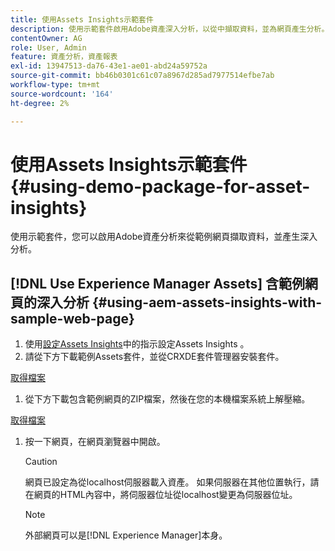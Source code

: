 ```yaml
---
title: 使用Assets Insights示範套件
description: 使用示範套件啟用Adobe資產深入分析，以從中擷取資料，並為網頁產生分析。
contentOwner: AG
role: User, Admin
feature: 資產分析，資產報表
exl-id: 13947513-da76-43e1-ae01-abd24a59752a
source-git-commit: bb46b0301c61c07a8967d285ad7977514efbe7ab
workflow-type: tm+mt
source-wordcount: '164'
ht-degree: 2%

---
```


# 使用Assets Insights示範套件 {#using-demo-package-for-asset-insights}

使用示範套件，您可以啟用Adobe資產分析來從範例網頁擷取資料，並產生深入分析。

## [!DNL Use Experience Manager Assets] 含範例網頁的深入分析  {#using-aem-assets-insights-with-sample-web-page}

1. 使用[設定Assets Insights](configure-asset-insights.md)中的指示設定Assets Insights 。
1. 請從下方下載範例Assets套件，並從CRXDE套件管理器安裝套件。

[取得檔案](assets/insightsdemo.zip)

1. 從下方下載包含範例網頁的ZIP檔案，然後在您的本機檔案系統上解壓縮。

[取得檔案](assets/demosite.zip)

1. 按一下網頁，在網頁瀏覽器中開啟。

   >[!CAUTION]
   >
   >網頁已設定為從localhost伺服器載入資產。 如果伺服器在其他位置執行，請在網頁的HTML內容中，將伺服器位址從localhost變更為伺服器位址。

   >[!NOTE]
   >
   >外部網頁可以是[!DNL Experience Manager]本身。
